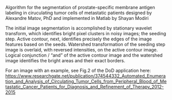 Algorithm for the segmentation of prostate-specific membrane antigen labeling in ciruculating tumor cells of metastatic patients designed by Alexandre Matov, PhD and implemented in Matlab by Shayan Modiri

The initial image segmentation is accomplished by stationary wavelet transform, which identifies bright pixel clusters in noisy images; the seeding step. Active contour, next, identifies precisely the edges of the image features based on the seeds. Watershed transformation of the seeding step image is overlaid, with reversed intensities, on the active contour image. Logical conjunction / “and” of the active contour image and the watershed image identifies the bright areas and their exact borders.  

For an image with an example, see Fig.2 of the DoD application here: https://www.researchgate.net/publication/374544332_Automated_Enumeration_and_Analysis_of_Circulating_Tumor_Cells_from_Peripheral_Blood_of_Metastatic_Cancer_Patients_for_Diagnosis_and_Refinement_of_Therapy_2012-2015
